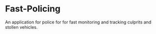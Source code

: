# Fast-Policing
An application for police for for fast monitoring and tracking culprits and stollen vehicles.
